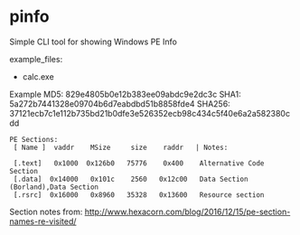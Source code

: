 # pinfo
Simple CLI tool for showing Windows PE Info

example_files:
  - calc.exe



Example 
    MD5:    829e4805b0e12b383ee09abdc9e2dc3c
    SHA1:   5a272b7441328e09704b6d7eabdbd51b8858fde4
    SHA256: 37121ecb7c1e112b735bd21b0dfe3e526352ecb98c434c5f40e6a2a582380cdd
    
    PE Sections:
     [ Name ]  vaddr    MSize     size    raddr   | Notes: 
    
     [.text]   0x1000  0x126b0   75776    0x400    Alternative Code Section 
     [.data]  0x14000   0x101c    2560   0x12c00   Data Section (Borland),Data Section 
     [.rsrc]  0x16000   0x8960   35328   0x13600   Resource section 


Section notes from: http://www.hexacorn.com/blog/2016/12/15/pe-section-names-re-visited/
